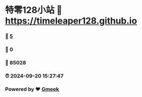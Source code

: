 # 特零128小站 :link: https://timeleaper128.github.io 
### :page_facing_up: [5](https://timeleaper128.github.io/tag.html) 
### :speech_balloon: 0 
### :hibiscus: 85028 
### :alarm_clock: 2024-09-20 15:27:47 
### Powered by :heart: [Gmeek](https://github.com/Meekdai/Gmeek)
